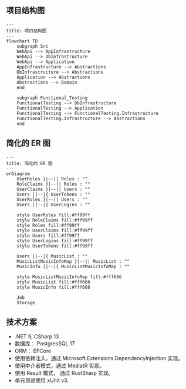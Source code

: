 ## 项目结构图
```mermaid
---
title: 项目结构图
---
flowchart TD
    subgraph Src
    WebApi --> AppInfrastructure
    WebApi --> DbInfrastructure
    WebApi --> Application
    AppInfrastructure --> Abstractions
    DbInfrastructure --> Abstractions
    Application --> Abstractions
    Abstractions --> Domain
    end

    subgraph Functional_Testing
    FunctionalTesting --> DbInfrastructure
    FunctionalTesting --> Application
    FunctionalTesting --> FunctionalTesting.Infrastructure
    FunctionalTesting.Infrastructure --> Abstractions
    end
```

## 简化的 ER 图
```mermaid
---
title: 简化的 ER 图
---
erDiagram
    UserRoles }|--|| Roles : ""
    RoleClaims }|--|| Roles : ""
    UserClaims }|--|| Users : ""
    Users ||--|{ UserTokens : ""
    UserRoles }|--|| Users : ""
    Users ||--|{ UserLogins : ""

    style UserRoles fill:#ff99ff
    style RoleClaims fill:#ff99ff
    style Roles fill:#ff99ff
    style UserClaims fill:#ff99ff
    style Users fill:#ff99ff
    style UserLogins fill:#ff99ff
    style UserTokens fill:#ff99ff

    Users ||--|{ MusicList : ""
    MusicListMusicInfoMap }|--|| MusicList : ""
    MusicInfo ||--|{ MusicListMusicInfoMap : ""

    style MusicListMusicInfoMap fill:#fff666
    style MusicList fill:#fff666
    style MusicInfo fill:#fff666

    Job
    Storage
```

## 技术方案
* .NET 9, CSharp 13
* 数据库： PostgresSQL 17
* ORM： EFCore
* 使用依赖注入，通过 Microsoft.Extensions.DependencyInjection 实现。
* 使用中介者模式，通过 MediatR 实现。
* 使用 Result 模式， 通过 RustSharp 实现。
* 单元测试使用 xUnit v3.